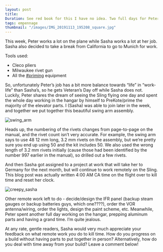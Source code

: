 ```yaml
---
layout: post
title: 
Duration: See red book for this I have no idea. Two full days for Peter, several hours for Sasha?
tags: empennage
thumbnail: "/images/IMG_20191113_195208_square.jpg"
---
```


This week, Peter works a lot on the plane while Sasha works a lot at her job. Sasha also decided to take a break from California to go to Munich for work.

Tools used:
 - Cleco pliers
 - Milwaukee rivet gun
 - All the [#priming](/tag/priming) equipment

So, unfortunately Peter’s job has a bit more balance towards “life” in “work-life” than Sasha’s, so he gets Veteran’s Day off while Sasha does not.
Luckily, Peter shares the dream of seeing the Sling flying one day and spent the whole day working in the hangar by himself to PreKote/prime the majority of the elevator parts.
I (Sasha) was able to join later in the week, and together we put together this beautiful swing arm assembly.

![swing_arm](/images/IMG_20191113_195208.jpg)

Heads up, the numbering of the rivets changes from page-to-page on the manual, and the rivet count isn’t very accurate. For example, the swing arm says to use 48 12 mm long, 3.2 mm rivets on the assembly, but we’re pretty sure you end up using 50 and the kit includes 50. We also used the wrong length of 3.2 mm rivets initially (cause those had been identified by the number 997 earlier in the manual), so drilled out a few rivets. 

And then Sasha got assigned to a project at work that will take her to Germany for the next month, but will continue to work remotely on the Sling. This blog post was actually written 4:00 AM CA time on the flight over to kill time and reset her clock.

![creepy_sasha](/images/IMG_0103.jpg)

Other remote work left to do - decide/design the IFR panel (backup steam gauges or backup batteries guys, which one????), order the VOR antenna/wiring, order the lights, design the paint scheme, etc.
Meanwhile, Peter spent another full day working on the hangar, prepping aluminum parts and having a grand time. I’m quite jealous.

At any rate, gentle readers, Sasha would very much appreciate your feedback on what remote work *you* do to kill time. How do you progress on a build without having parts to put together in person? Alternatively, how do you deal with time away from your build? Leave a comment below!
